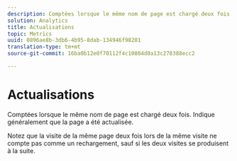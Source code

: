 ```yaml
---
description: Comptées lorsque le même nom de page est chargé deux fois. Indique généralement que la page a été actualisée.
solution: Analytics
title: Actualisations
topic: Metrics
uuid: 0896ae8b-3db6-4b95-8dab-134946f98201
translation-type: tm+mt
source-git-commit: 16ba0b12e0f70112f4c10804d0a13c278388ecc2

---
```



# Actualisations

Comptées lorsque le même nom de page est chargé deux fois. Indique généralement que la page a été actualisée.

Notez que la visite de la même page deux fois lors de la même visite ne compte pas comme un rechargement, sauf si les deux visites se produisent à la suite.
